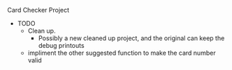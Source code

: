 Card Checker Project

- TODO
  - Clean up.
    - Possibly a new cleaned up project, and the original can keep the debug printouts
  - impliment the other suggested function to make the card number valid
